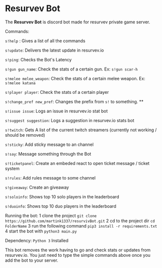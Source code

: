# Resurvev Bot

The **Resurvev Bot** is discord bot made for resurvev private game server.

Commands:

`s!help` : Gives a list of all the commands

`s!update`: Delivers the latest update in resurvev.io

`s!ping`: Checks the Bot's Latency

`s!gun gun_name`: Check the stats of a certain gun. Ex: `s!gun scar-h`

`s!melee melee_weapon`: Check the stats of a certain melee weapon. Ex: `s!melee katana`

`s!player player`: Check the stats of a certain player

`s!change_pref new_pref`: Changes the prefix from `s!` to something. **

`s!issue issue`: Logs an issue in resurvev.io stat bot

`s!suggest suggestion`: Logs a suggestion in resurvev.io stats bot

`s!twitch`: Gets A list of the current twitch streamers (currently not working / should be removed)

`s!sticky`: Add sticky message to an channel

`s!say`: Message something through the Bot

`s!ticketpanel`: Create an embeded react to open ticket message / ticket system

`s!rules`: Add rules message to some channel

`s!giveaway`: Create an giveaway

`s!soloinfo`: Shows top 10 solo players in the leaderboard

`s!duoinfo`: Shows top 10 duo players in the leaderboard

Running the bot:
1 clone the project
`git clone https://github.com/martink1337/resurvivBot.git`
2 cd to the project dir
`cd FolderName`
3 run the following command
`pip3 install -r requirements.txt`
4 start the bot with
`python3 main.py`

Dependency:
`Python 3` Installed

This bot removes the work having to go and check stats or updates from resurvev.io. You just need to type the simple commands above once you add the bot to your server.